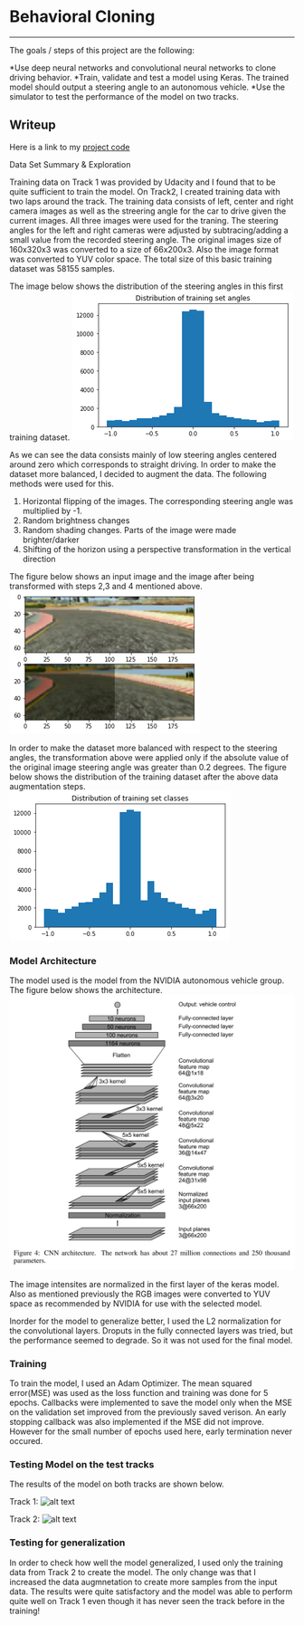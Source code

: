 # Behavioral Cloning

---

The goals / steps of this project are the following:

*Use deep neural networks and convolutional neural networks to clone driving behavior. 
*Train, validate and test a model using Keras. The trained model should output a steering angle to an autonomous vehicle.
*Use the simulator to test the performance of the model on two tracks.
 
[//]: # (Image References)

[image1]: ./Figures/Training-Distribution.png
[image2]: ./Figures/Data-augmentation.png
[image3]: ./Figures/Training-Distribution-After.png
[image4]: ./Figures/9-layer-ConvNet-model.png
[image5]: ./Figures/run1.gif
[image6]: ./Figures/run2.gif


## Writeup 
Here is a link to my [project code](https://github.com/iyerhari5/P3-BehavioralCloning)

Data Set Summary & Exploration

Training data on Track 1 was provided by Udacity and I found that to be quite sufficient to train the model. On Track2, I created training data with
two laps around the track. The training data consists of left, center and right camera images as well as the streering angle for the car to drive
given the current images. All three images were used for the traning. The steering angles for the left and right cameras were adjusted by subtracing/adding
a small value from the recorded steering angle. The original images size of 160x320x3 was converted to a size of 66x200x3.  Also the image format
was converted to YUV color space. The total size of this basic training dataset was 58155 samples. 


The image below shows the distribution of the steering angles in this first training dataset.
![alt text][image1]

As we can see the data consists mainly of low steering angles centered around zero which corresponds to straight driving. In order to make the
dataset more balanced, I decided to augment the data. The following methods were used for this.
 
 1. Horizontal flipping of the images. The corresponding steering angle was multiplied by -1.
 2. Random brightness changes
 3. Random shading changes. Parts of the image were made brighter/darker
 4. Shifting of the horizon using a perspective transformation in the vertical direction

The figure below shows an input image and the image after being transformed with steps 2,3 and 4 mentioned above.
![alt text][image2]
 
In order to make the dataset more balanced with respect to the steering angles, the transformation above were applied only if the absolute 
value of the original image steering angle was greater than 0.2 degrees. The figure below shows the distribution of the training dataset
after the above data augmentation steps.
![alt text][image3]


### Model Architecture 

The model used is the model from the NVIDIA autonomous vehicle group. The figure below shows the architecture.
![alt text][image4]

The image intensites are normalized in the first layer of the keras model. Also as mentioned previously the RGB images were converted to YUV space
as recommended by NVIDIA for use with the selected model.

Inorder for the model to generalize better, I used the L2 normalization for the convolutional layers. Droputs in the fully connected layers was tried,
but the performance seemed to degrade. So it was not used for the final model.


### Training

To train the model, I used an Adam Optimizer. The mean squared error(MSE) was used as the loss function and training was done for 5 epochs. Callbacks
were implemented to save the model only when the MSE on the validation set improved from the previously saved verison. An early stopping callback 
was also implemented if the MSE did not improve. However for the small number of epochs used here, early termination never occured.

### Testing  Model on the test tracks

The results of the model on both tracks are shown below. 

Track 1:
![alt text][image5]

Track 2:
![alt text][image6]


### Testing for generalization

In order to check how well the model generalized, I used only the training data from Track 2 to create the model. The only change was that I increased the data augmnetation to create more samples from the 
input data. The results were quite satisfactory and the model was able to perform quite well on Track 1 even though it has never seen the track before
in the training!

